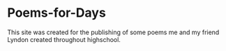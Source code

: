# Poems-for-Days


This site was created for the publishing of some poems me and my friend Lyndon created throughout highschool.
